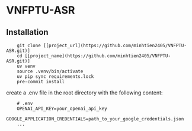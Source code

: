 # VNFPTU-ASR

## Installation

```
    git clone [[project_url](https://github.com/minhtien2405/VNFPTU-ASR.git)]
    cd [[project_name](https://github.com/minhtien2405/VNFPTU-ASR.git)]
    uv venv
    source .venv/bin/activate
    uv pip sync requirements.lock
    pre-commit install
```

create a .env file in the root directory with the following content:

```
    # .env
    OPENAI_API_KEY=your_openai_api_key
    GOOGLE_APPLICATION_CREDENTIALS=path_to_your_google_credentials.json
    ...
```
